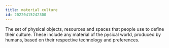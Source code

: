 ```yaml
---
title: material culture
id: 20220415242300
---
```


The set of physical objects, resources and spaces that people use to define their culture. These include any material of the pysical world, produced by humans, based on their respective technology and preferences.
